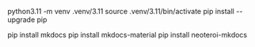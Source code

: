 python3.11 -m venv .venv/3.11
source .venv/3.11/bin/activate
pip install --upgrade pip

pip install mkdocs
pip install mkdocs-material
pip install neoteroi-mkdocs
